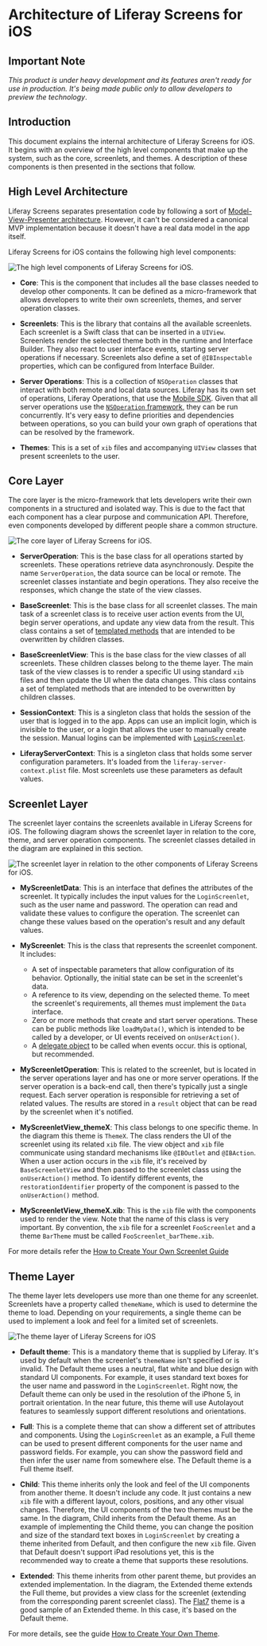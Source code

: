 # Architecture of Liferay Screens for iOS

## Important Note

*This product is under heavy development and its features aren't ready for use in production. It's being made public only to allow developers to preview the technology*.

## Introduction

This document explains the internal architecture of Liferay Screens for iOS. It begins with an overview of the high level components that make up the system, such as the core, screenlets, and themes. A description of these components is then presented in the sections that follow.

## High Level Architecture

Liferay Screens separates presentation code by following a sort of [Model-View-Presenter architecture](http://en.wikipedia.org/wiki/Model%E2%80%93view%E2%80%93presenter). However, it can't be considered a canonical MVP implementation because it doesn't have a real data model in the app itself. 

Liferay Screens for iOS contains the following high level components:

![The high level components of Liferay Screens for iOS.](http://liferay.github.io/liferay-screens/ios/Library/svg/architecture-components.svg)

- **Core**: This is the component that includes all the base classes needed to develop other components. It can be defined as a micro-framework that allows developers to write their own screenlets, themes, and server operation classes.

- **Screenlets**: This is the library that contains all the available screenlets. Each screenlet is a Swift class that can be inserted in a `UIView`. Screenlets render the selected theme both in the runtime and Interface Builder. They also react to user interface events, starting server operations if necessary. Screenlets also define a set of `@IBInspectable` properties, which can be configured from Interface Builder.

- **Server Operations**: This is a collection of `NSOperation` classes that interact with both remote and local data sources. Liferay has its own set of operations, Liferay Operations, that use the [Mobile SDK](https://dev.liferay.com/develop/tutorials/-/knowledge_base/6-2/invoking-liferay-services-in-your-ios-app). Given that all server operations use the [`NSOperation` framework](https://developer.apple.com/library/mac/documentation/General/Conceptual/ConcurrencyProgrammingGuide/OperationObjects/OperationObjects.html#//apple_ref/doc/uid/TP40008091-CH101-SW1), they can be run concurrently. It's very easy to define priorities and dependencies between operations, so you can build your own graph of operations that can be resolved by the framework.

- **Themes**: This is a set of `xib` files and accompanying `UIView` classes that present screenlets to the user.

## Core Layer
 
The core layer is the micro-framework that lets developers write their own components in a structured and isolated way. This is due to the fact that each component has a clear purpose and communication API. Therefore, even components developed by different people share a common structure.
 
![The core layer of Liferay Screens for iOS.](http://liferay.github.io/liferay-screens/ios/Library/svg/architecture-core.svg)
 
- **ServerOperation**: This is the base class for all operations started by screenlets. These operations retrieve data asynchronously. Despite the name `ServerOperation`, the data source can be local or remote. The screenlet classes instantiate and begin operations. They also receive the responses, which change the state of the view classes.

- **BaseScreenlet**: This is the base class for all screenlet classes. The main task of a screenlet class is to receive user action events from the UI, begin server operations, and update any view data from the result. This class contains a set of [templated methods](http://www.oodesign.com/template-method-pattern.html) that are intended to be overwritten by children classes.

- **BaseScreenletView**: This is the base class for the view classes of all screenlets. These children classes belong to the theme layer. The main task of the view classes is to render a specific UI using standard `xib` files and then update the UI when the data changes. This class contains a set of templated methods that are intended to be overwritten by children classes.

- **SessionContext**: This is a singleton class that holds the session of the user that is logged in to the app. Apps can use an implicit login, which is invisible to the user, or a login that allows the user to manually create the session. Manual logins can be implemented with [`LoginScreenlet`](LoginScreenlet.md).

- **LiferayServerContext**: This is a singleton class that holds some server configuration parameters. It's loaded from the `liferay-server-context.plist` file. Most screenlets use these parameters as default values.

## Screenlet Layer

The screenlet layer contains the screenlets available in Liferay Screens for iOS. The following diagram shows the screenlet layer in relation to the core, theme, and server operation components. The screenlet classes detailed in the diagram are explained in this section.

![The screenlet layer in relation to the other components of Liferay Screens for iOS.](http://liferay.github.io/liferay-screens/ios/Library/svg/architecture-screenlets.svg)

- **MyScreenletData**: This is an interface that defines the attributes of the screenlet. It typically includes the input values for the `LoginScreenlet`, such as the user name and password. The operation can read and validate these values to configure the operation. The screenlet can change these values based on the operation's result and any default values.

- **MyScreenlet**: This is the class that represents the screenlet component. It includes:
	- A set of inspectable parameters that allow configuration of its behavior. Optionally, the initial state can be set in the screenlet's data.
	- A reference to its view, depending on the selected theme. To meet the screenlet's requirements, all themes must implement the `Data` interface.
	- Zero or more methods that create and start server operations. These can be public methods like `loadMyData()`, which is intended to be called by a developer, or UI events received on `onUserAction()`.
	- A [delegate object](https://developer.apple.com/library/ios/documentation/general/conceptual/DevPedia-CocoaCore/Delegation.html) to be called when events occur. this is optional, but recommended.

- **MyScreenletOperation**: This is related to the screenlet, but is located in the server operations layer and has one or more server operations. If the server operation is a back-end call, then there's typically just a single request. Each server operation is responsible for retrieving a set of related values. The results are stored in a `result` object that can be read by the screenlet when it's notified.

- **MyScreenletView_themeX**: This class belongs to one specific theme. In the diagram this theme is `ThemeX`. The class renders the UI of the screenlet using its related `xib` file. The view object and `xib` file communicate using standard mechanisms like `@IBOutlet` and `@IBAction`. When a user action occurs in the `xib` file, it's received by `BaseScreenletView` and then passed to the screenlet class using the `onUserAction()` method. To identify different events, the `restorationIdentifier` property of the component is passed to the `onUserAction()` method.

- **MyScreenletView_themeX.xib**: This is the `xib` file with the components used to render the view. Note that the name of this class is very important. By convention, the `xib` file for a screenlet `FooScreenlet` and a theme `BarTheme` must be called `FooScreenlet_barTheme.xib`.

For more details refer the [How to Create Your Own Screenlet Guide](screenlet_creation.md)
 
## Theme Layer

The theme layer lets developers use more than one theme for any screenlet. Screenlets have a property called `themeName`, which is used to determine the theme to load. Depending on your requirements, a single theme can be used to implement a look and feel for a limited set of screenlets.

![The theme layer of Liferay Screens for iOS](http://liferay.github.io/liferay-screens/ios/Library/svg/architecture-themes.svg)

- **Default theme**: This is a mandatory theme that is supplied by Liferay. It's used by default when the screenlet's `themeName` isn't specified or is invalid. The Default theme uses a neutral, flat white and blue design with standard UI components. For example, it uses standard text boxes for the user name and password in the `LoginScreenlet`. Right now, the Default theme can only be used in the resolution of the iPhone 5, in portrait orientation. In the near future, this theme will use Autolayout features to seamlessly support different resolutions and orientations.

- **Full**: This is a complete theme that can show a different set of attributes and components. Using the `LoginScreenlet` as an example, a Full theme can be used to present different components for the user name and password fields. For example, you can show the password field and then infer the user name from somewhere else. The Default theme is a Full theme itself.

- **Child**: This theme inherits only the look and feel of the UI components from another theme. It doesn't include any code. It just contains a new `xib` file with a different layout, colors, positions, and any other visual changes. Therefore, the UI components of the two themes must be the same. In the diagram, Child inherits from the Default theme. As an example of implementing the Child theme, you can change the position and size of the standard text boxes in `LoginScreenlet` by creating a theme inherited from Default, and then configure the new `xib` file. Given that Default doesn't support iPad resolutions yet, this is the recommended way to create a theme that supports these resolutions.

- **Extended**: This theme inherits from other parent theme, but provides an extended implementation. In the diagram, the Extended theme extends the Full theme, but provides a view class for the screenlet (extending from the corresponding parent screenlet class). The [Flat7](https://github.com/liferay/liferay-screens/tree/master/ios/Library/Themes/Flat7) theme is a good sample of an Extended theme. In this case, it's based on the Default theme.

For more details, see the guide [How to Create Your Own Theme](theme_creation.md).
